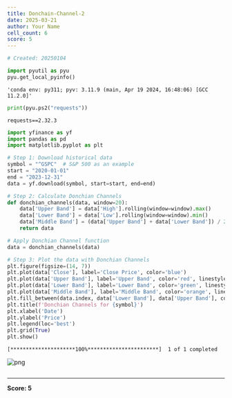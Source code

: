 ```yaml
---
title: Donchain-Channel-2
date: 2025-03-21
author: Your Name
cell_count: 6
score: 5
---
```


```python
# Created: 20250104
```


```python
import pyutil as pyu
pyu.get_local_pyinfo()
```




    'conda env: py311; pyv: 3.11.9 (main, Apr 19 2024, 16:48:06) [GCC 11.2.0]'




```python
print(pyu.ps2("requests"))
```

    requests==2.32.3
    



```python
import yfinance as yf
import pandas as pd
import matplotlib.pyplot as plt
```


```python
# Step 1: Download historical data
symbol = "^GSPC"  # S&P 500 as an example
start = "2020-01-01"
end = "2023-12-31"
data = yf.download(symbol, start=start, end=end)

# Step 2: Calculate Donchian Channels
def donchian_channels(data, window=20):
    data['Upper Band'] = data['High'].rolling(window=window).max()
    data['Lower Band'] = data['Low'].rolling(window=window).min()
    data['Middle Band'] = (data['Upper Band'] + data['Lower Band']) / 2
    return data

# Apply Donchian Channel function
data = donchian_channels(data)

# Step 3: Plot the data with Donchian Channels
plt.figure(figsize=(14, 7))
plt.plot(data['Close'], label='Close Price', color='blue')
plt.plot(data['Upper Band'], label='Upper Band', color='red', linestyle='--')
plt.plot(data['Lower Band'], label='Lower Band', color='green', linestyle='--')
plt.plot(data['Middle Band'], label='Middle Band', color='orange', linestyle='-.')
plt.fill_between(data.index, data['Lower Band'], data['Upper Band'], color='gray', alpha=0.2)
plt.title(f'Donchian Channels for {symbol}')
plt.xlabel('Date')
plt.ylabel('Price')
plt.legend(loc='best')
plt.grid(True)
plt.show()
```

    [*********************100%***********************]  1 of 1 completed



    
![png](/pynotes/images/donchain-channel-2_4_1.png)
    



```python

```


---
**Score: 5**